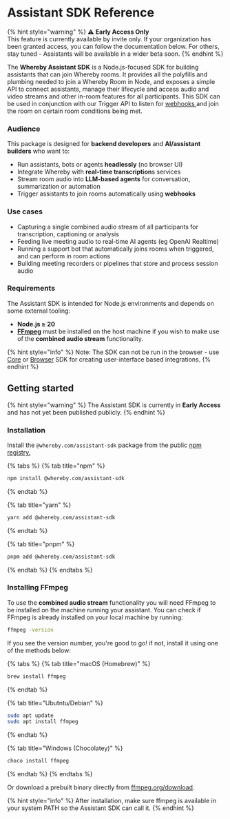 # Assistant SDK Reference

{% hint style="warning" %}
⚠️ **Early Access Only**\
This feature is currently available by invite only. If your organization has been granted access,  you can follow the documentation below. For others, stay tuned - Assistants will be available in a wider beta soon.&#x20;
{% endhint %}

The **Whereby Assistant SDK** is a Node.js-focused SDK for building assistants that can join Whereby rooms. It provides all the polyfills and plumbing needed to join a Whereby Room in Node, and exposes a simple API to connect assistants, manage their lifecycle and access audio and video streams and other in-room features for all participants. This SDK can be used in conjunction with our Trigger API to listen for [webhooks ](../../meeting-content-and-quality/insights-suite-and-api/webhooks.md)and join the room on certain room conditions being met.

### Audience

This package is designed for **backend developers** and **AI/assistant builders** who want to:&#x20;

* Run assistants, bots or agents **headlessly** (no browser UI)
* Integrate Whereby with **real-time transcription**s services
* Stream room audio into **LLM-based agents** for conversation, summarization or automation
* Trigger assistants to join rooms automatically using **webhooks**

### Use cases

* Capturing a single combined audio stream of all participants for transcription, captioning or analysis
* Feeding live meeting audio to real-time AI agents (eg OpenAI Realtime)
* Running a support bot that automatically joins rooms when triggered, and can perform in room actions
* Building meeting recorders or pipelines that store and process session audio

### Requirements

The Assistant SDK is intended for Node.js environments and depends on some external tooling:&#x20;

* **Node.js ≥ 20**
* [**FFmpeg**](https://ffmpeg.org/) must be installed on the host machine if you wish to make use of the **combined audio stream** functionality.&#x20;

{% hint style="info" %}
Note: The SDK can not be run in the browser - use [Core](../core-sdk-reference/) or [Browser](../react-hooks-reference/quick-start/getting-started-with-the-browser-sdk.md) SDK for creating user-interface based integrations.&#x20;
{% endhint %}

## Getting started

{% hint style="warning" %}
The Assistant SDK is currently in **Early Access** and has not yet been published publicly.
{% endhint %}

### Installation

Install the `@whereby.com/assistant-sdk` package from the public [npm registry.](https://www.npmjs.com/package/@whereby.com/assistant-sdk)

{% tabs %}
{% tab title="npm" %}
```bash
npm install @whereby.com/assistant-sdk
```
{% endtab %}

{% tab title="yarn" %}
```bash
yarn add @whereby.com/assistant-sdk
```
{% endtab %}

{% tab title="pnpm" %}
```bash
pnpm add @whereby.com/assistant-sdk
```
{% endtab %}
{% endtabs %}

### Installing FFmpeg

To use the **combined audio stream** functionality you will need FFmpeg to be installed on the machine running your assistant. You can check if FFmpeg is already installed on your local machine by running:&#x20;

```bash
ffmpeg -version
```

If you see the version number, you're good to go! if not, install it using one of the methods below:&#x20;

{% tabs %}
{% tab title="macOS (Homebrew)" %}
```bash
brew install ffmpeg
```
{% endtab %}

{% tab title="Ubutntu/Debian" %}
```bash
sudo apt update
sudo apt install ffmpeg
```
{% endtab %}

{% tab title="Windows (Chocolatey)" %}
```bash
choco install ffmpeg
```
{% endtab %}
{% endtabs %}

Or download a prebuilt binary directly from [ffmpeg.org/download](https://ffmpeg.org/download.html).

{% hint style="info" %}
After installation, make sure ffmpeg is available in your system PATH so the Assistant SDK can call it.&#x20;
{% endhint %}
